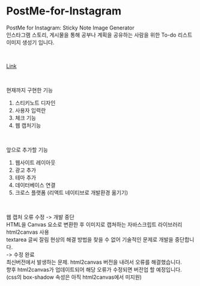 # PostMe-for-Instagram
PostMe for Instagram: Sticky Note Image Generator
<br>
인스타그램 스토리, 게시물을 통해 공부나 계획을 공유하는 사람을 위한 To-do 리스트 이미지 생성기 입니다.

<br>

[Link](https://wontory.github.io/PostMe)

<br>

현재까지 구현한 기능
1. 스티키노트 디자인
2. 사용자 입력란
3. 체크 기능
4. 웹 캡처기능

<br>

앞으로 추가할 기능
1. 웹사이트 레이아웃
2. 광고 추가
3. 테마 추가
4. 데이터베이스 연결
5. 크로스 플랫폼 (리액트 네이티브로 개발환경 옮기기)

<br>

웹 캡처 오류 수정 -> 개발 중단<br>
HTML을 Canvas 요소로 변환한 후 이미지로 캡쳐하는 자바스크립트 라이브러리 html2canvas 사용<br>
textarea 글씨 잘림 현상의 해결 방법을 찾을 수 없어 기술적인 문제로 개발을 중단합니다.<br>
-> 수정 완료<br>
최신버전에서 발생하는 문제. html2canvas 버전을 내려서 오류를 해결했습니다.<br>
향후 html2canvas가 업데이트되어 해당 오류가 수정되면 버전업 할 예정입니다.<br>
(css의 box-shadow 속성은 아직 html2canvas에서 미지원)
